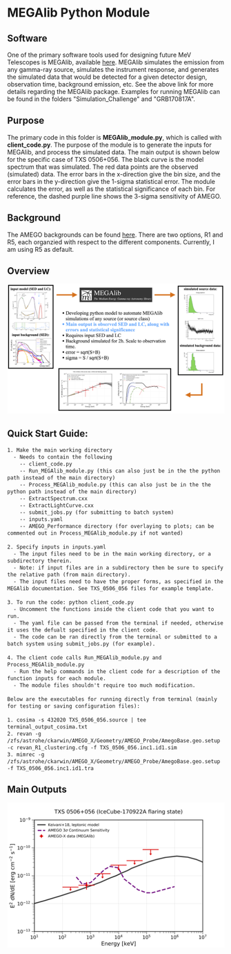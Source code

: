# MEGAlib Python Module

## Software <br />
One of the primary software tools used for designing future MeV Telescopes is MEGAlib, available [here](http://megalibtoolkit.com/home.html). MEGAlib simulates the emission from any gamma-ray source, simulates the instrument response, and generates the simulated data that would be detected for a given detector design, observation time, background emission, etc. See the above link for more details regarding the MEGAlib package. Examples for running MEGAlib can be found in the folders "Simulation_Challenge" and "GRB170817A".  

## Purpose <br />
The primary code in this folder is **MEGAlib_module.py**, which is called with **client_code.py**. The purpose of the module is to generate the inputs for MEGAlib, and process the simulated data. The main output is shown below for the specific case of TXS 0506+056. The black curve is the model spectrum that was simulated. The red data points are the observed (simulated) data. The error bars in the x-direction give the bin size, and the error bars in the y-direction give the 1-sigma statistical error. The module calculates the error, as well as the statistical significance of each bin. For reference, the dashed purple line shows the 3-sigma sensitivity of AMEGO.  

## Background <br />
The AMEGO backgrounds can be found [here](https://github.com/ComPair/Simulation-Data-Files/tree/master/AMEGO_Probe). There are two options, R1 and R5, each organzied with respect to the different components. Currently, I am using R5 as default. 

## Overview <br />
<p align="center">
<img width="900"  src="MEGAlib_sim_overview.png">
</p>

## Quick Start Guide: <br /> 
```
1. Make the main working directory
  - Needs to contain the following
    -- client_code.py
    -- Run_MEGAlib_module.py (this can also just be in the the python path instead of the main directory)
    -- Process_MEGAlib_module.py (this can also just be in the the python path instead of the main directory)
    -- ExtractSpectrum.cxx
    -- ExtractLightCurve.cxx
    -- submit_jobs.py (for submitting to batch system)
    -- inputs.yaml
    -- AMEGO_Performance directory (for overlaying to plots; can be commented out in Process_MEGAlib_module.py if not wanted)

2. Specify inputs in inputs.yaml
  - The input files need to be in the main working directory, or a subdirectory therein.
  - Note: if input files are in a subdirectory then be sure to specify the relative path (from main directory).
  - The input files need to have the proper forms, as specified in the MEGAlib documentation. See TXS_0506_056 files for example template.

3. To run the code: python client_code.py
  - Uncomment the functions inside the client code that you want to run.
  - The yaml file can be passed from the terminal if needed, otherwise it uses the defualt specified in the client code.
  - The code can be ran directly from the terminal or submitted to a batch system using submit_jobs.py (for example).

4. The client code calls Run_MEGAlib_module.py and Process_MEGAlib_module.py
  - Run the help commands in the client code for a description of the function inputs for each module.
  - The module files shouldn't require too much modification.

Below are the executables for running directly from terminal (mainly for testing or saving configuration files):

1. cosima -s 432020 TXS_0506_056.source | tee terminal_output_cosima.txt
2. revan -g /zfs/astrohe/ckarwin/AMEGO_X/Geometry/AMEGO_Probe/AmegoBase.geo.setup -c revan_R1_clustering.cfg -f TXS_0506_056.inc1.id1.sim
3. mimrec -g /zfs/astrohe/ckarwin/AMEGO_X/Geometry/AMEGO_Probe/AmegoBase.geo.setup -f TXS_0506_056.inc1.id1.tra
```

## Main Outputs <br />
<p align="center">
<img width="700"  src="SED_7bins.png">
</p>
